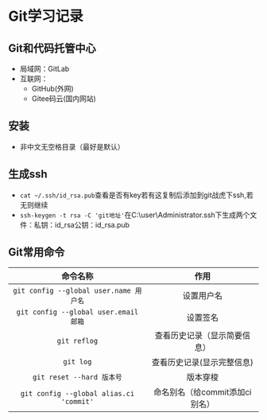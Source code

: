 # Git学习记录

## Git和代码托管中心
* 局域网：GitLab
* 互联网：
  * GitHub(外网)
  * Gitee码云(国内网站)
## 安装
* 非中文无空格目录（最好是默认）
## 生成ssh
* `cat ~/.ssh/id_rsa.pub`查看是否有key若有这复制后添加到git战虎下ssh,若无则继续
* `ssh-keygen -t rsa -C 'git地址'`在C:\user\Administrator.ssh下生成两个文件：私钥：id_rsa公钥：id_rsa.pub
## Git常用命令

命令名称|作用
:--:|:--:
`git config --global user.name 用户名`|设置用户名
`git config --global user.email 邮箱`|设置签名
`git reflog`|查看历史记录（显示简要信息）
`git log`|查看历史记录(显示完整信息)
`git reset --hard 版本号`|版本穿梭
`git config --global alias.ci 'commit'`|命名别名（给commit添加ci别名）